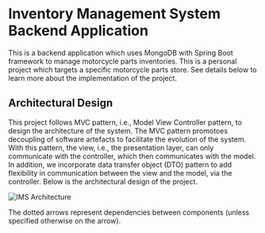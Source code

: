 # Inventory Management System Backend Application

This is a backend application which uses MongoDB with Spring Boot framework to manage motorcycle parts inventories. This is a personal project which targets a specific motorcycle parts store. See details below to learn more about the implementation of the project.

## Architectural Design
This project follows MVC pattern, i.e., Model View Controller pattern, to design the architecture of the system. The MVC pattern promotoes decoupling of software artefacts to facilitate the evolution of the system. With this pattern, the view, i.e., the presentation layer, can only communicate with the controller, which then communicates with the model. In addition, we incorporate data transfer object (DTO) pattern to add flexibility in communication between the view and the model, via the controller. Below is the architectural design of the project.


![IMS Architecture](https://user-images.githubusercontent.com/24963911/215000532-7f4111ae-b0a3-4206-9a39-b66488a0f3ab.png)

The dotted arrows represent dependencies between components (unless specified otherwise on the arrow).
